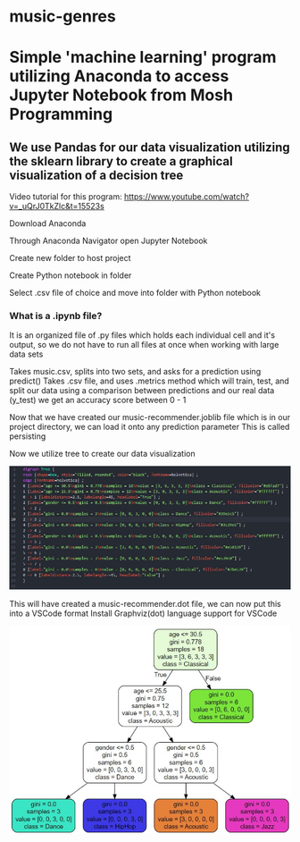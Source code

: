 # music-genres

# Simple 'machine learning' program utilizing Anaconda to access Jupyter Notebook from Mosh Programming
## We use Pandas for our data visualization utilizing the sklearn library to create a graphical visualization of a decision tree

Video tutorial for this program: https://www.youtube.com/watch?v=_uQrJ0TkZlc&t=15523s

Download Anaconda

Through Anaconda Navigator open Jupyter Notebook

Create new folder to host project

Create Python notebook in folder

Select .csv file of choice and move into folder with Python notebook

### What is a .ipynb file?
It is an organized file of .py files which holds each individual cell and it's output, so we do not have to run
all files at once when working with large data sets

Takes music.csv, splits into two sets, and asks for a prediction using predict()
Takes .csv file, and uses .metrics method which will train, test, and split our data using a 
comparison between predictions and our real data (y_test) we get an accuracy score between 0 - 1

Now that we have created our music-recommender.joblib file which is in our project directory, we can load it onto any prediction parameter
This is called persisting

Now we utilize tree to create our data visualization

![](dot.JPG)

This will have created a music-recommender.dot file, we can now put this into a VSCode format
Install Graphviz(dot) language support for VSCode

![](graph.JPG)
